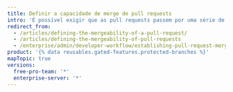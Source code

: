 ```yaml
---
title: Definir a capacidade de merge de pull requests
intro: 'É possível exigir que as pull requests passem por uma série de verificações antes do merge. Por exemplo, você pode bloquear pull requests que não são aprovadas nas verificações de status ou exigir que essas pull requests tenham um número específico de revisões de aprovação antes de passarem por merge.'
redirect_from:
  - /articles/defining-the-mergeability-of-a-pull-request/
  - /articles/defining-the-mergeability-of-pull-requests
  - /enterprise/admin/developer-workflow/establishing-pull-request-merge-conditions
product: '{% data reusables.gated-features.protected-branches %}'
mapTopic: true
versions:
  free-pro-team: '*'
  enterprise-server: '*'
---
```


